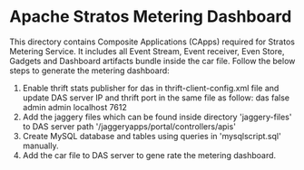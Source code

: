 # Apache Stratos Metering Dashboard

This directory contains Composite Applications (CApps) required for Stratos Metering Service.
It includes all Event Stream, Event receiver, Even Store, Gadgets and Dashboard artifacts bundle inside the car file.
Follow the below steps to generate the metering dashboard:
1. Enable thrift stats publisher for das in thrift-client-config.xml file and update DAS server IP and thrift port in the same file as follow:
    <config>
        <name>das</name>
        <statsPublisherEnabled>false</statsPublisherEnabled>
        <username>admin</username>
        <password>admin</password>
        <ip>localhost</ip> <!-- DAS server IP -->
        <port>7612</port> <!-- DAS thrift port -->
    </config>
2. Add the jaggery files which can be found inside directory 'jaggery-files' to DAS server path '/jaggeryapps/portal/controllers/apis'
3. Create MySQL database and tables using queries in 'mysqlscript.sql' manually.
4. Add the car file to DAS server to gene rate the metering dashboard.